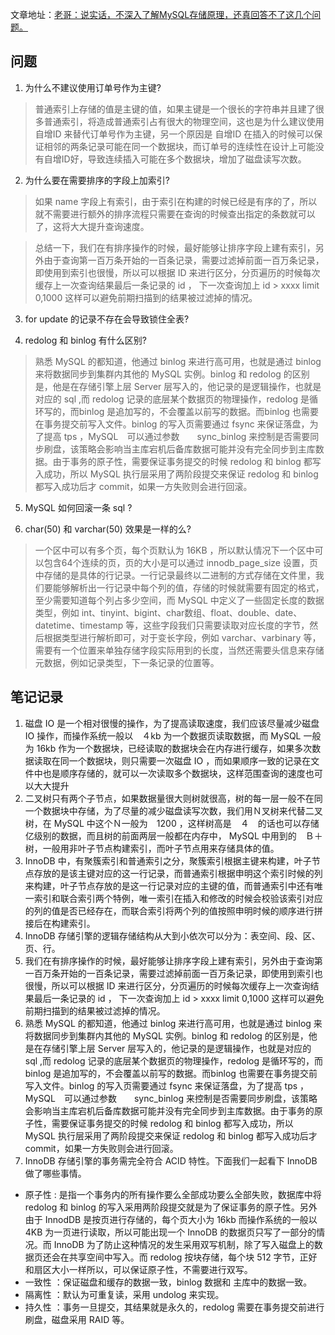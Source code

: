  文章地址：[老哥：说实话，不深入了解MySQL存储原理，还真回答不了这几个问题。](https://mp.weixin.qq.com/s/6zhnRXH_RAL6egnk_NRxhA)

 ## 问题
1. 为什么不建议使用订单号作为主键?

> 普通索引上存储的值是主键的值，如果主键是一个很长的字符串并且建了很多普通索引，将造成普通索引占有很大的物理空间，这也是为什么建议使用 自增ID 来替代订单号作为主键，另一个原因是 自增ID 在插入的时候可以保证相邻的两条记录可能在同一个数据块，而订单号的连续性在设计上可能没有自增ID好，导致连续插入可能在多个数据块，增加了磁盘读写次数。

2. 为什么要在需要排序的字段上加索引?

> 如果 name 字段上有索引，由于索引在构建的时候已经是有序的了，所以就不需要进行额外的排序流程只需要在查询的时候查出指定的条数就可以了，这将大大提升查询速度。

> 总结一下，我们在有排序操作的时候，最好能够让排序字段上建有索引，另外由于查询第一百万条开始的一百条记录，需要过滤掉前面一百万条记录，即使用到索引也很慢，所以可以根据 ID 来进行区分，分页遍历的时候每次缓存上一次查询结果最后一条记录的 id ， 下一次查询加上 id > xxxx limit 0,1000 这样可以避免前期扫描到的结果被过滤掉的情况。

3. for update 的记录不存在会导致锁住全表?

4. redolog 和 binlog 有什么区别?

> 熟悉 MySQL 的都知道，他通过 binlog 来进行高可用，也就是通过 binlog 来将数据同步到集群内其他的 MySQL 实例。binlog 和 redolog 的区别是，他是在存储引擎上层 Server 层写入的，他记录的是逻辑操作，也就是对应的 sql ,而 redolog 记录的底层某个数据页的物理操作，redolog 是循环写的，而binlog 是追加写的，不会覆盖以前写的数据。而binlog 也需要在事务提交前写入文件。binlog 的写入页需要通过 fsync 来保证落盘，为了提高 tps ，MySQL　可以通过参数　　sync_binlog 来控制是否需要同步刷盘，该策略会影响当主库宕机后备库数据可能并没有完全同步到主库数据。由于事务的原子性，需要保证事务提交的时候 redolog 和 binlog 都写入成功，所以 MySQL 执行层采用了两阶段提交来保证 redolog 和 binlog 都写入成功后才 commit，如果一方失败则会进行回滚。

5. MySQL 如何回滚一条 sql ?

6. char(50) 和 varchar(50) 效果是一样的么?

> 一个区中可以有多个页，每个页默认为 16KB ，所以默认情况下一个区中可以包含64个连续的页，页的大小是可以通过 innodb_page_size 设置，页中存储的是具体的行记录。一行记录最终以二进制的方式存储在文件里，我们要能够解析出一行记录中每个列的值，存储的时候就需要有固定的格式，至少需要知道每个列占多少空间，而 MySQL 中定义了一些固定长度的数据类型，例如 int、tinyint、bigint、char数组、float、double、date、datetime、timestamp 等，这些字段我们只需要读取对应长度的字节，然后根据类型进行解析即可，对于变长字段，例如 varchar、varbinary 等，需要有一个位置来单独存储字段实际用到的长度，当然还需要头信息来存储元数据，例如记录类型，下一条记录的位置等。



 ## 笔记记录
1.  磁盘 IO 是一个相对很慢的操作，为了提高读取速度，我们应该尽量减少磁盘 IO 操作，而操作系统一般以　４kb 为一个数据页读取数据，而 MySQL 一般为 16kb 作为一个数据块，已经读取的数据块会在内存进行缓存，如果多次数据读取在同一个数据块，则只需要一次磁盘 IO ，而如果顺序一致的记录在文件中也是顺序存储的，就可以一次读取多个数据块，这样范围查询的速度也可以大大提升
2.  二叉树只有两个子节点，如果数据量很大则树就很高，树的每一层一般不在同一个数据块中存储，为了尽量的减少磁盘读写次数，我们用Ｎ叉树来代替二叉树，在 MySQL 中这个Ｎ一般为　1200 ，这样树高是　４　的话也可以存储亿级别的数据，而且树的前面两层一般都在内存中， MySQL 中用到的　Ｂ＋　树，一般用非叶子节点构建索引，而叶子节点用来存储具体的值。
3.  InnoDB 中，有聚簇索引和普通索引之分，聚簇索引根据主键来构建，叶子节点存放的是该主键对应的这一行记录，而普通索引根据申明这个索引时候的列来构建，叶子节点存放的是这一行记录对应的主键的值，而普通索引中还有唯一索引和联合索引两个特例，唯一索引在插入和修改的时候会校验该索引对应的列的值是否已经存在，而联合索引将两个列的值按照申明时候的顺序进行拼接后在构建索引。
4.  InnoDB 存储引擎的逻辑存储结构从大到小依次可以分为：表空间、段、区、页、行。
5.  我们在有排序操作的时候，最好能够让排序字段上建有索引，另外由于查询第一百万条开始的一百条记录，需要过滤掉前面一百万条记录，即使用到索引也很慢，所以可以根据 ID 来进行区分，分页遍历的时候每次缓存上一次查询结果最后一条记录的 id ， 下一次查询加上 id > xxxx limit 0,1000 这样可以避免前期扫描到的结果被过滤掉的情况。
6.  熟悉 MySQL 的都知道，他通过 binlog 来进行高可用，也就是通过 binlog 来将数据同步到集群内其他的 MySQL 实例。binlog 和 redolog 的区别是，他是在存储引擎上层 Server 层写入的，他记录的是逻辑操作，也就是对应的 sql ,而 redolog 记录的底层某个数据页的物理操作，redolog 是循环写的，而binlog 是追加写的，不会覆盖以前写的数据。而binlog 也需要在事务提交前写入文件。binlog 的写入页需要通过 fsync 来保证落盘，为了提高 tps ，MySQL　可以通过参数　　sync_binlog 来控制是否需要同步刷盘，该策略会影响当主库宕机后备库数据可能并没有完全同步到主库数据。由于事务的原子性，需要保证事务提交的时候 redolog 和 binlog 都写入成功，所以 MySQL 执行层采用了两阶段提交来保证 redolog 和 binlog 都写入成功后才 commit，如果一方失败则会进行回滚。
7.  InnoDB 存储引擎的事务需完全符合 ACID 特性。下面我们一起看下 InnoDB 做了哪些事情。
- 原子性 : 是指一个事务内的所有操作要么全部成功要么全部失败，数据库中将 redolog 和 binlog 的写入采用两阶段提交就是为了保证事务的原子性。另外由于 InnodDB 是按页进行存储的，每个页大小为 16kb 而操作系统的一般以 4KB 为一页进行读取，所以可能出现一个 InnoDB 的数据页只写了一部分的情况。而 InnoDB 为了防止这种情况的发生采用双写机制，除了写入磁盘上的数据页还会在共享空间中写入。而 redolog 按块存储，每个块 512 字节，正好和扇区大小一样所以，可以保证原子性，不需要进行双写。
- 一致性 ：保证磁盘和缓存的数据一致，binlog 数据和 主库中的数据一致。
- 隔离性 ：默认为可重复读，采用 undolog 来实现。
- 持久性 ：事务一旦提交，其结果就是永久的，redolog 需要在事务提交前进行刷盘，磁盘采用 RAID 等。



